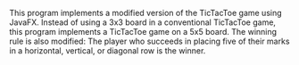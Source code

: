 This program implements a modified version of the TicTacToe game using JavaFX. Instead of using a 3x3 board in a conventional TicTacToe game, this program implements a TicTacToe game on a 5x5 board. The winning rule is also modified: The player who succeeds in placing five of their marks in a horizontal, vertical, or diagonal row is the winner.